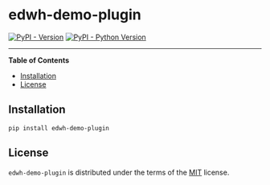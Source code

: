 # edwh-demo-plugin

[![PyPI - Version](https://img.shields.io/pypi/v/edwh-demo-plugin.svg)](https://pypi.org/project/edwh-demo-plugin)
[![PyPI - Python Version](https://img.shields.io/pypi/pyversions/edwh-demo-plugin.svg)](https://pypi.org/project/edwh-demo-plugin)

-----

**Table of Contents**

- [Installation](#installation)
- [License](#license)

## Installation

```console
pip install edwh-demo-plugin
```

## License

`edwh-demo-plugin` is distributed under the terms of the [MIT](https://spdx.org/licenses/MIT.html) license.
